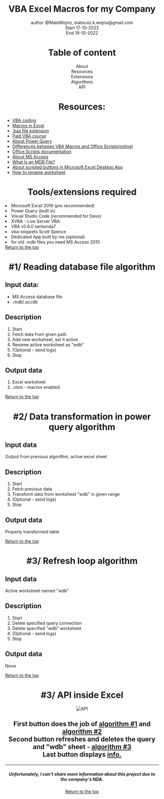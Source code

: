 <div id="about">
        <h1 align="center">VBA Excel Macros for my Company</h1>
        <p align="center">author @MateWojno, mateusz.k.wojno@gmail.com <br>Start   17-10-2022<br>End 19-10-2022</p>
</div>
<div id="toc"> 
        <h1 align="center">Table of content</h1>
        <ul align="center">
                <li><a href="#about">About</a></li>
                <li><a href="#res">Resources</a></li>
                <li><a href="#extensions">Extensions</a></li>
                <li><a href="#algorithms">Algorithms</a></li>
                <li><a href="#api">API</a></li>
        </ul>
</div>
<div id="res"> 
        <h1 align="center">Resources:</h1>
        <ul>
                <li><a href="https://www.wallstreetmojo.com/vba-rename-sheet/">VBA coding</a></li>
                <li><a href="https://www.wallstreetmojo.com/macros-in-excel/">Macros in Excel</a></li>
                <li><a href="https://file.org/extension/bas#:~:text=BASIC%20is%20a%20programming%20language%20that%20was%20created,language%2C%20it%20is%20saved%20with%20the.bas%20file%20extension.">.bas file extension</a></li>
                <li><a href="https://www.wallstreetprep.com/self-study-programs/the-ultimate-excel-vba-course/">Paid VBA course</a></li>
                <li><a href="https://learn.microsoft.com/en-us/office/dev/scripts/resources/power-query-differences">About Power Query</a></li>
                <li><a href="https://learn.microsoft.com/en-us/office/dev/scripts/resources/vba-differences">Differences between VBA Macros and Office Scripts(online)</a></li>
                <li><a href="https://learn.microsoft.com/en-us/office/dev/scripts/">Office Scripts documentation</a></li>
                <li><a href="https://en.wikipedia.org/wiki/Microsoft_Access">About MS Access</a></li>
                <li><a href="https://www.lifewire.com/mdb-file-2621974">What Is an MDB File?</a></li>
                <li><a href="https://learn.microsoft.com/en-us/office/dev/scripts/develop/script-buttons?source=recommendations">About scripted buttons in Microsoft Excel Desktop App</a></li>
                <li><a href="https://www.exceldome.com/solutions/rename-an-active-excel-worksheet/#:~:text=VBA%20Methods%3A%20Using%20VBA%20you%20can%20rename%20an,worksheet%20and%20you%20can%20then%20rename%20the%20worksheet">How to rename worksheet</a></li>
        </ul>
</div>
<div id="extensions">
        <h1 align="center">Tools/extensions required</h1>
        <ul> </ul>
                <li>Microsoft Excel 2019 (pro recommended)</li>
                <li>Power Query (built in)</li>
                <li>Visual Studio Code (recommended for Devs)</li>
                <li>XVBA - Live Server VBA</li>
                <li>VBA v0.6.0 serkonda7</li>
                <li>vba-snippets Scott Spence</li>
                <li>Dedicated App built by me (optional)</li>
                <li>for old .mdb files you need MS Access 2010</li>
        <a href="#toc">Return to the top</a>
</div>
<div id="algorithms">
        <div id="reading-database">
                <h1 align="center">#1/ Reading database file algorithm</h1>
                <h2>Input data:</h2>
                <ul>
                        <li>MS Access database file</li>
                        <li>.mdb/.accdb</li>
                </ul>       
                <h2>Description</h2>
                <ol> 
                        <li>Start</li>
                        <li>Fetch data from given path</li>
                        <li>Add new worksheet, set it active</li>
                        <li>Rename active worksheet as "wdb"</li>
                        <li>(Optional - send logs)</li>
                        <li>Stop</li>
                </ol>
                <h2>Output data</h2>
                <ol> 
                        <li>Excel worksheet</li>
                        <li>.xlsm - macros enabled</li>
                </ol>
                <a href="#toc">Return to the top</a>
                </div>
        <div id="transform-database">
                <h1 align="center">#2/ Data transformation in power query algorithm</h2>
                <h2>Input data</h2>
                        <p>Output from previous algorithm, active excel sheet</p>
                <h2>Description</h2>
                <ol>
                        <li>Start</li>
                        <li>Fetch previous data</li>
                        <li>Transform data from worksheet "wdb" in given range</li>
                        <li>(Optional - send logs)</li>
                        <li>Stop</li> 
                </ol>        
                <h2>Output data</h2>
                        <p>Properly transformed table</p>
                <a href="#toc">Return to the top</a>
        </div>
        <div id="refresh">
                <h1 align="center">#3/ Refresh loop algorithm</h1>
                <h2>Input data</h2>
                        <p>Active worksheet named "wdb"</p>
                <h2>Description</h2>
                <ol>
                        <li>Start</li>
                        <li>Delete specified query connection </li>
                        <li>Delete specified "wdb" worksheet</li>
                        <li>(Optional - send logs)</li>
                        <li>Stop</li> 
                </ol> 
                <h2>Output data</h2>
                        <p>None</p>
                <a href="#toc">Return to the top</a>
        </div>
        </div>
        <div id="api" align="center">
        <h1 align="center">#3/ API inside Excel</h1>
       <img src="https://user-images.githubusercontent.com/110040191/197168722-4ef0c86d-bd2d-4d7d-b130-aab0cf673538.png" alt="API">
        <h2>First button does the job of <a href="#reading-database">algorithm #1</a> and <a href="#transform-database">algorithm #2</a><br>
        Second button refreshes and deletes the query and "wdb" sheet - <a href="#transform-database">algorithm #3</a><br>
        Last button displays <a href="#res">info.</a><hr>
        <h5>Unfortunately, I can't share more information about this project due to the company's NDA.</h5>
        <a href="#toc">Return to the top</a>
        </div>






